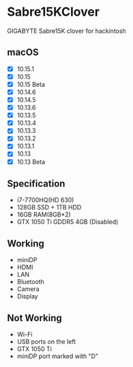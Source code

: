 # Sabre15KClover
GIGABYTE Sabre15K clover for hackintosh
## macOS
- [x] 10.15.1
- [x] 10.15
- [x] 10.15 Beta
- [x] 10.14.6
- [x] 10.14.5
- [x] 10.13.6
- [x] 10.13.5
- [x] 10.13.4
- [x] 10.13.3
- [x] 10.13.2
- [x] 10.13.1
- [x] 10.13
- [x] 10.13 Beta
## Specification
- i7-7700HQ(HD 630)
- 128GB SSD + 1TB HDD
- 16GB RAM(8GB*2)
- GTX 1050 Ti GDDR5 4GB (Disabled)
## Working
- miniDP
- HDMI
- LAN
- Bluetooth
- Camera
- Display
## Not Working
- Wi-Fi
- USB ports on the left
- GTX 1050 Ti
- miniDP port marked with "D"
